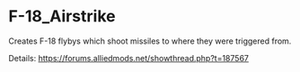 # F-18_Airstrike
Creates F-18 flybys which shoot missiles to where they were triggered from.

Details: https://forums.alliedmods.net/showthread.php?t=187567
